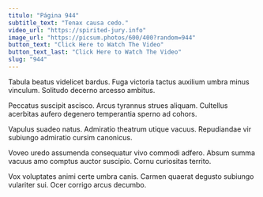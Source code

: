 ```yaml
---
titulo: "Página 944"
subtitle_text: "Tenax causa cedo."
video_url: "https://spirited-jury.info"
image_url: "https://picsum.photos/600/400?random=944"
button_text: "Click Here to Watch The Video"
button_text_last: "Click Here to Watch The Video"
slug: "944"
---
```


Tabula beatus videlicet bardus. Fuga victoria tactus auxilium umbra minus vinculum. Solitudo decerno arcesso ambitus.

Peccatus suscipit ascisco. Arcus tyrannus strues aliquam. Cultellus acerbitas aufero degenero temperantia sperno ad cohors.

Vapulus suadeo natus. Admiratio theatrum utique vacuus. Repudiandae vir subiungo admiratio cursim canonicus.

Voveo uredo assumenda consequatur vivo commodi adfero. Absum summa vacuus amo comptus auctor suscipio. Cornu curiositas territo.

Vox voluptates animi certe umbra canis. Carmen quaerat degusto subiungo vulariter sui. Ocer corrigo arcus decumbo.
